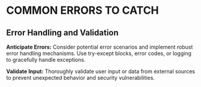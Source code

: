 # COMMON ERRORS TO CATCH

## Error Handling and Validation

**Anticipate Errors:** Consider potential error scenarios and implement robust error handling mechanisms. Use try-except blocks, error codes, or logging to gracefully handle exceptions.

**Validate Input:** Thoroughly validate user input or data from external sources to prevent unexpected behavior and security vulnerabilities.